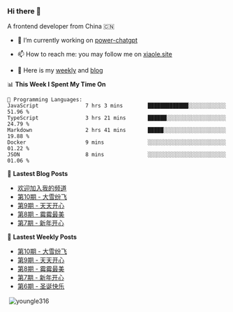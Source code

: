 <h3>Hi there 👋</h3>

A frontend developer from China 🇨🇳

- 🔭 I’m currently working on [power-chatgpt](https://github.com/youngle316/power-chatgpt)

- 📫 How to reach me: you may follow me on [xiaole.site](https://xiaole.site)

- 📝 Here is my [weekly](https://weekly.xiao.site) and [blog](https://xlog.xiaole.site)

</p>

<!--START_SECTION:waka-->
📊 **This Week I Spent My Time On** 

```text
💬 Programming Languages: 
JavaScript               7 hrs 3 mins        █████████████░░░░░░░░░░░░   51.96 % 
TypeScript               3 hrs 21 mins       ██████░░░░░░░░░░░░░░░░░░░   24.79 % 
Markdown                 2 hrs 41 mins       █████░░░░░░░░░░░░░░░░░░░░   19.88 % 
Docker                   9 mins              ░░░░░░░░░░░░░░░░░░░░░░░░░   01.22 % 
JSON                     8 mins              ░░░░░░░░░░░░░░░░░░░░░░░░░   01.06 % 
```


<!--END_SECTION:waka-->

📖 **Lastest Blog Posts**
<!-- BLOG-POST-LIST:START -->
- [欢迎加入我的频道](https://xlog.app/api/redirection?characterId=60824&noteId=1)
- [第10期 - 大雪纷飞](https://xlog.app/api/redirection?characterId=60824&noteId=12)
- [第9期 - 天天开心](https://xlog.app/api/redirection?characterId=60824&noteId=11)
- [第8期 - 霉霉最美](https://xlog.app/api/redirection?characterId=60824&noteId=10)
- [第7期 - 新年开心](https://xlog.app/api/redirection?characterId=60824&noteId=9)
<!-- BLOG-POST-LIST:END -->

🦄 **Lastest Weekly Posts**
<!-- WEEKLY-POST-LIST:START -->
- [第10期 - 大雪纷飞](https://weekly.xiaole.site/posts/snow-fail)
- [第9期 - 天天开心](https://weekly.xiaole.site/posts/happy-everyday)
- [第8期 - 霉霉最美](https://weekly.xiaole.site/posts/taylor-is-beautiful)
- [第7期 - 新年开心](https://weekly.xiaole.site/posts/happy-chinese-new-year)
- [第6期 - 圣诞快乐](https://weekly.xiaole.site/posts/merry-christmas)
<!-- WEEKLY-POST-LIST:END -->

<p>&nbsp;<img align="center" src="https://github-readme-stats.vercel.app/api?username=youngle316&show_icons=true&locale=en" alt="youngle316" /></p>
